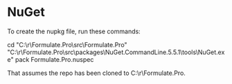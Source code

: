 # NuGet

To create the nupkg file, run these commands:

cd "C:\r\Formulate.Pro\src\Formulate.Pro"
"C:\r\Formulate.Pro\src\packages\NuGet.CommandLine.5.5.1\tools\NuGet.exe" pack Formulate.Pro.nuspec

That assumes the repo has been cloned to C:\r\Formulate.Pro.